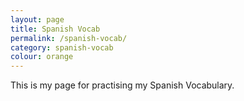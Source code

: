 ```yaml
---
layout: page
title: Spanish Vocab
permalink: /spanish-vocab/
category: spanish-vocab
colour: orange
---
```


This is my page for practising my Spanish Vocabulary.



